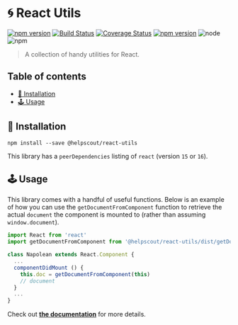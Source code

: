 # 🌀 React Utils

[![npm version](https://badge.fury.io/js/%40helpscout%2Freact-utils.svg)](https://badge.fury.io/js/%40helpscout%2Freact-utils) [![Build Status](https://travis-ci.org/helpscout/react-utils.svg?branch=master)](https://travis-ci.org/helpscout/react-utils) [![Coverage Status](https://coveralls.io/repos/github/helpscout/react-utils/badge.svg?branch=master)](https://coveralls.io/github/helpscout/react-utils?branch=master) [![npm version](https://badge.fury.io/js/%40helpscout%2Fblue.svg)](https://badge.fury.io/js/%40helpscout%2Fblue) ![node](https://img.shields.io/badge/node-8.11.3-blue.svg) ![npm](https://img.shields.io/badge/npm-6.4.1-blue.svg)

> A collection of handy utilities for React.

## Table of contents

* [🔧 Installation](./#-installation)
* [🕹 Usage](./#🕹-usage)

## 🔧 Installation

```text
npm install --save @helpscout/react-utils
```

This library has a `peerDependencies` listing of `react` \(version `15` or `16`\).

## 🕹 Usage

This library comes with a handful of useful functions. Below is an example of how you can use the `getDocumentFromComponent` function to retrieve the actual `document` the component is mounted to \(rather than assuming `window.document`\).

```jsx
import React from 'react'
import getDocumentFromComponent from '@helpscout/react-utils/dist/getDocumentFromComponent'

class Napolean extends React.Component {
  ...
  componentDidMount () {
    this.doc = getDocumentFromComponent(this)
    // document
  }
  ...
}
```

Check out [**the documentation**](docs/) for more details.

